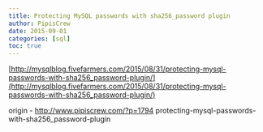 ```yaml
---
title: Protecting MySQL passwords with sha256_password plugin
author: PipisCrew
date: 2015-09-01
categories: [sql]
toc: true
---
```


[http://mysqlblog.fivefarmers.com/2015/08/31/protecting-mysql-passwords-with-sha256_password-plugin/](http://mysqlblog.fivefarmers.com/2015/08/31/protecting-mysql-passwords-with-sha256_password-plugin/)

origin - http://www.pipiscrew.com/?p=1794 protecting-mysql-passwords-with-sha256_password-plugin